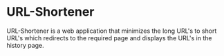 # URL-Shortener
URL-Shortener is a web application that minimizes the long URL's to short URL's which redirects to the required page and displays the URL's in the history page.
